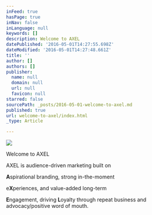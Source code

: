 ```yaml
---
inFeed: true
hasPage: true
inNav: false
inLanguage: null
keywords: []
description: Welcome to AXEL
datePublished: '2016-05-01T14:27:55.698Z'
dateModified: '2016-05-01T14:27:48.661Z'
title: ''
author: []
authors: []
publisher:
  name: null
  domain: null
  url: null
  favicon: null
starred: false
sourcePath: _posts/2016-05-01-welcome-to-axel.md
published: true
url: welcome-to-axel/index.html
_type: Article

---
```

![](https://the-grid-user-content.s3-us-west-2.amazonaws.com/ac038ee9-5f2d-4882-a4db-404a8436e74c.png)

Welcome to AXEL

AXEL is audience-driven marketing built on

**A**spirational branding, strong
in-the-moment 

e**X**periences, and value-added long-term

**E**ngagement, driving **L**oyalty through repeat business and advocacy/positive word of mouth.